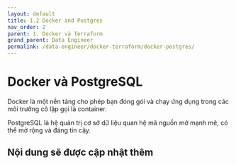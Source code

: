 ```yaml
---
layout: default
title: 1.2 Docker and Postgres
nav_order: 2
parent: 1. Docker và Terraform
grand_parent: Data Engineer
permalink: /data-engineer/docker-terraform/docker-postgres/
---
```


# Docker và PostgreSQL

Docker là một nền tảng cho phép bạn đóng gói và chạy ứng dụng trong các môi trường cô lập gọi là container.

PostgreSQL là hệ quản trị cơ sở dữ liệu quan hệ mã nguồn mở mạnh mẽ, có thể mở rộng và đáng tin cậy.

## Nội dung sẽ được cập nhật thêm
